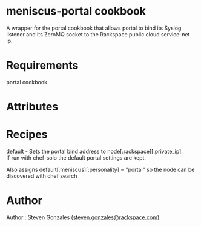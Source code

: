 # meniscus-portal cookbook

A wrapper for the portal cookbook that allows portal to bind its Syslog listener and its 
ZeroMQ socket to the Rackspace public cloud service-net ip.  

# Requirements
portal cookbook

# Attributes

# Recipes
default -  Sets the portal bind address to node[:rackspace][:private_ip].  
If run with chef-solo the default portal settings are kept.

Also assigns default[:meniscus][:personality] = "portal" so the node can 
be discovered with chef search

# Author

Author:: Steven Gonzales (<steven.gonzales@rackspace.com>)
